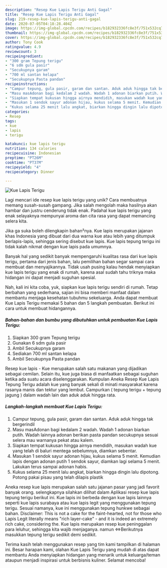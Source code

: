 ```yaml
---
description: "Resep Kue Lapis Terigu Anti Gagal"
title: "Resep Kue Lapis Terigu Anti Gagal"
slug: 219-resep-kue-lapis-terigu-anti-gagal
date: 2020-07-05T04:18:28.404Z
image: https://img-global.cpcdn.com/recipes/b182932336fc8e3f/751x532cq70/kue-lapis-terigu-foto-resep-utama.jpg
thumbnail: https://img-global.cpcdn.com/recipes/b182932336fc8e3f/751x532cq70/kue-lapis-terigu-foto-resep-utama.jpg
cover: https://img-global.cpcdn.com/recipes/b182932336fc8e3f/751x532cq70/kue-lapis-terigu-foto-resep-utama.jpg
author: Tony Cook
ratingvalue: 4.9
reviewcount: 3
recipeingredient:
- "300 gram Tepung terigu"
- "6 sdm gula pasir"
- "Secukupnya garam"
- "700 ml santan kelapa"
- "Secukupnya Pasta pandan"
recipeinstructions:
- "Campur tepung, gula pasir, garam dan santan. Aduk aduk hingga tak bergerindil"
- "Masu masAdonan bagi kedalam 2 wadah. Wadah 1 adonan biarkan putih. Wadah lainnya adonan berikan pasta pandan secukupnya sesuai selera mau warnanya pekat atau kalem."
- "Siapkan tempat kukusan hingga airnya mendidih, masukan wadah kue yang telah di baluri mentega sebelumnya, diamkan sebentar."
- "Masukan 1 sendok sayur adonan hijau, kukus selama 5 menit. Kemudian lapis dengan adonan putih 1 sendok sayur, diamkan lagi selama 5 menit. Lakukan terus sampai adonan habis."
- "Kukus selama 25 menit lalu angkat, biarkan hingga dingin lalu dipotong. Potong pakai pisau yang telah dilapis plastik"
categories:
- Resep
tags:
- kue
- lapis
- terigu

katakunci: kue lapis terigu 
nutrition: 134 calories
recipecuisine: Indonesian
preptime: "PT26M"
cooktime: "PT37M"
recipeyield: "4"
recipecategory: Dinner

---
```



![Kue Lapis Terigu](https://img-global.cpcdn.com/recipes/b182932336fc8e3f/751x532cq70/kue-lapis-terigu-foto-resep-utama.jpg)

Lagi mencari ide resep kue lapis terigu yang unik? Cara membuatnya memang susah-susah gampang. Jika salah mengolah maka hasilnya akan hambar dan justru cenderung tidak enak. Padahal kue lapis terigu yang enak selayaknya mempunyai aroma dan cita rasa yang dapat memancing selera kita.

Jika ga suka boleh dilengkapin bahan²nya. Kue lapis merupakan jajanan khas Indonesia yang dibuat dari dua warna kue atau lebih yang ditumpuk berlapis-lapis, sehingga sering disebut kue lapis. Kue lapis tepung terigu ini tidak kalah nikmat dengan kue lapis pada umumnya.

Banyak hal yang sedikit banyak mempengaruhi kualitas rasa dari kue lapis terigu, pertama dari jenis bahan, lalu pemilihan bahan segar sampai cara membuat dan menyajikannya. Tidak usah pusing kalau hendak menyiapkan kue lapis terigu yang enak di rumah, karena asal sudah tahu triknya maka hidangan ini dapat menjadi suguhan spesial.


Nah, kali ini kita coba, yuk, siapkan kue lapis terigu sendiri di rumah. Tetap berbahan yang sederhana, sajian ini bisa memberi manfaat dalam membantu menjaga kesehatan tubuhmu sekeluarga. Anda dapat membuat Kue Lapis Terigu memakai 5 bahan dan 5 langkah pembuatan. Berikut ini cara untuk membuat hidangannya.

<!--inarticleads1-->

##### Bahan-bahan dan bumbu yang dibutuhkan untuk pembuatan Kue Lapis Terigu:

1. Siapkan 300 gram Tepung terigu
1. Gunakan 6 sdm gula pasir
1. Ambil Secukupnya garam
1. Sediakan 700 ml santan kelapa
1. Ambil Secukupnya Pasta pandan


Resep kue lapis - Kue merupakan salah satu makanan yang dijadikan sebagai cemilan. Selain itu, kue juga biasa di manfaatkan sebagai suguhan ketika ada suatu acara diselenggarakan. Kumpulan Aneka Resep Kue Lapis Tepung Terigu adalah kue yang banyak sekali di minati masyarakat karena rasanya manis dan tektur yang lembut. Campurkan ( tepung terigu + tepung jagung ) dalam wadah lain dan aduk aduk hingga rata. 

<!--inarticleads2-->

##### Langkah-langkah membuat Kue Lapis Terigu:

1. Campur tepung, gula pasir, garam dan santan. Aduk aduk hingga tak bergerindil
1. Masu masAdonan bagi kedalam 2 wadah. Wadah 1 adonan biarkan putih. Wadah lainnya adonan berikan pasta pandan secukupnya sesuai selera mau warnanya pekat atau kalem.
1. Siapkan tempat kukusan hingga airnya mendidih, masukan wadah kue yang telah di baluri mentega sebelumnya, diamkan sebentar.
1. Masukan 1 sendok sayur adonan hijau, kukus selama 5 menit. Kemudian lapis dengan adonan putih 1 sendok sayur, diamkan lagi selama 5 menit. Lakukan terus sampai adonan habis.
1. Kukus selama 25 menit lalu angkat, biarkan hingga dingin lalu dipotong. Potong pakai pisau yang telah dilapis plastik


Aneka resep kue lapis merupakan salah satu jajanan pasar yang jadi favorit banyak orang. selengkapnya silahkan dilihat dalam Aplikasi resep kue lapis tepung terigu berikut ini. Kue lapis ini berbeda dengan kue lapis lainnya seperti kue lapis surabaya atau kue lapis legit yang menggunakan tepung terigu. Sesuai namanya, kue ini menggunakan tepung hunkwe sebagai bahan. Disclaimer: This is not a cake for the faint-hearted, not for those who Lapis Legit literally means &#34;rich layer-cake&#34; - and it is indeed an extremely rich cake, considering the. Kue lapis merupakan resep kue peninggalan para leluhur, sehingga kita wajib menjaganya. namun ⇔Berikutnya masukkan tepung terigu sedikit demi sedikit. 

Terima kasih telah menggunakan resep yang tim kami tampilkan di halaman ini. Besar harapan kami, olahan Kue Lapis Terigu yang mudah di atas dapat membantu Anda menyiapkan hidangan yang menarik untuk keluarga/teman ataupun menjadi inspirasi untuk berbisnis kuliner. Selamat mencoba!
